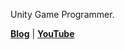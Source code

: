  Unity Game Programmer.

 **[Blog](https://blog.shlife.dev/)** | **[YouTube](https://youtube.shlife.dev)**   
